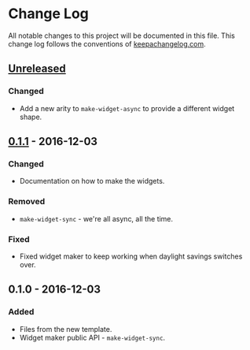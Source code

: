 # Change Log
All notable changes to this project will be documented in this file. This change log follows the conventions of [keepachangelog.com](http://keepachangelog.com/).

## [Unreleased]
### Changed
- Add a new arity to `make-widget-async` to provide a different widget shape.

## [0.1.1] - 2016-12-03
### Changed
- Documentation on how to make the widgets.

### Removed
- `make-widget-sync` - we're all async, all the time.

### Fixed
- Fixed widget maker to keep working when daylight savings switches over.

## 0.1.0 - 2016-12-03
### Added
- Files from the new template.
- Widget maker public API - `make-widget-sync`.

[Unreleased]: https://github.com/your-name/components/compare/0.1.1...HEAD
[0.1.1]: https://github.com/your-name/components/compare/0.1.0...0.1.1
